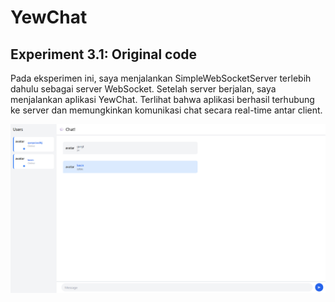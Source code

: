 # YewChat 
## Experiment 3.1: Original code

Pada eksperimen ini, saya menjalankan SimpleWebSocketServer terlebih dahulu sebagai server WebSocket. Setelah server berjalan, saya menjalankan aplikasi YewChat. Terlihat bahwa aplikasi berhasil terhubung ke server dan memungkinkan komunikasi chat secara real-time antar client.

![YewChat](image/image1.png)
